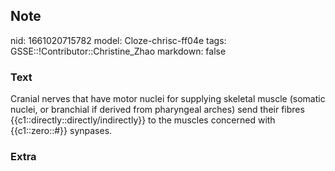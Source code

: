 ## Note
nid: 1661020715782
model: Cloze-chrisc-ff04e
tags: GSSE::!Contributor::Christine_Zhao
markdown: false

### Text
<div>
  <div>
    <div>
      Cranial nerves that have motor nuclei for supplying skeletal
      muscle (somatic nuclei, or branchial if derived from
      pharyngeal arches) send their fibres
      {{c1::directly::directly/indirectly}} to the muscles
      concerned with {{c1::zero::#}} synpases.
    </div>
  </div>
</div>

### Extra

